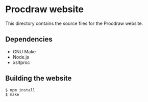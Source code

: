 Procdraw website
================

This directory contains the source files for the Procdraw website.

Dependencies
------------

* GNU Make
* Node.js
* xsltproc

Building the website
--------------------

```
$ npm install
$ make
```
